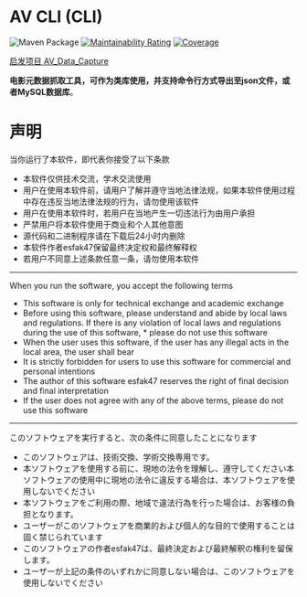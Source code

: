 # AV CLI (CLI)

![Maven Package](https://github.com/weloveloli/AV_cli/workflows/Maven%20Package/badge.svg)
[![Maintainability Rating](https://sonarcloud.io/api/project_badges/measure?project=weloveloli_AV_cli&metric=sqale_rating)](https://sonarcloud.io/dashboard?id=weloveloli_AV_cli)
[![Coverage](https://sonarcloud.io/api/project_badges/measure?project=weloveloli_AV_cli&metric=coverage)](https://sonarcloud.io/dashboard?id=weloveloli_AV_cli)

[启发项目 AV_Data_Capture](https://github.com/yoshiko2/AV_Data_Capture)

**电影元数据抓取工具，可作为类库使用，并支持命令行方式导出至json文件，或者MySQL数据库**。  

#  声明
当你运行了本软件，即代表你接受了以下条款

* 本软件仅供技术交流，学术交流使用
* 用户在使用本软件前，请用户了解并遵守当地法律法规，如果本软件使用过程中存在违反当地法律法规的行为，请勿使用该软件
* 用户在使用本软件时，若用户在当地产生一切违法行为由用户承担
* 严禁用户将本软件使用于商业和个人其他意图
* 源代码和二进制程序请在下载后24小时内删除
* 本软件作者esfak47保留最终决定权和最终解释权
* 若用户不同意上述条款任意一条，请勿使用本软件
---
When you run the software, you accept the following terms

* This software is only for technical exchange and academic exchange
* Before using this software, please understand and abide by local laws and regulations. If there is any violation of local laws and regulations during the use of this software, * please do not use this software
* When the user uses this software, if the user has any illegal acts in the local area, the user shall bear
* It is strictly forbidden for users to use this software for commercial and personal intentions
* The author of this software esfak47 reserves the right of final decision and final interpretation
* If the user does not agree with any of the above terms, please do not use this software
---
このソフトウェアを実行すると、次の条件に同意したことになります

* このソフトウェアは、技術交換、学術交換専用です。
* 本ソフトウェアを使用する前に、現地の法令を理解し、遵守してください本ソフトウェアの使用中に現地の法令に違反する場合は、本ソフトウェアを使用しないでください
* 本ソフトウェアをご利用の際、地域で違法行為を行った場合は、お客様の負担となります。
* ユーザーがこのソフトウェアを商業的および個人的な目的で使用することは固く禁じられています
* このソフトウェアの作者esfak47は、最終決定および最終解釈の権利を留保します。
* ユーザーが上記の条件のいずれかに同意しない場合は、このソフトウェアを使用しないでください
